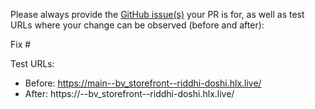 Please always provide the [GitHub issue(s)](../issues) your PR is for, as well as test URLs where your change can be observed (before and after):

Fix #<gh-issue-id>

Test URLs:
- Before: https://main--bv_storefront--riddhi-doshi.hlx.live/
- After: https://<branch>--bv_storefront--riddhi-doshi.hlx.live/
